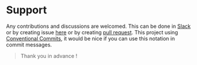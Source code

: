# Support

Any contributions and discussions are welcomed. This can be done in [Slack](https://u-codeworkspace.slack.com) or by creating issue [here](https://github.com/bafxyz/u-code/issues) or by creating [pull request](https://help.github.com/en/articles/creating-a-pull-request). This project using [Conventional Commits](https://conventionalcommits.org), it would be nice if you can use this notation in commit messages.

> Thank you in advance !
